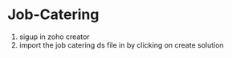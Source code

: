 # Job-Catering
1) sigup in zoho creator
2) import the job catering ds file in by clicking on create solution
